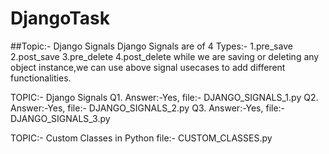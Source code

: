 # DjangoTask
##Topic:- Django Signals
Django Signals are of 4 Types:-
1.pre_save
2.post_save
3.pre_delete
4.post_delete
while we are saving or deleting any object instance,we can use above signal usecases to add different functionalities.

TOPIC:- Django Signals
Q1. Answer:-Yes, file:- DJANGO_SIGNALS_1.py
Q2. Answer:-Yes, file:- DJANGO_SIGNALS_2.py
Q3. Answer:-Yes, file:- DJANGO_SIGNALS_3.py

TOPIC:- Custom Classes in Python
file:- CUSTOM_CLASSES.py


